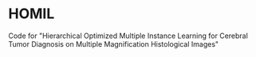# HOMIL
Code for "Hierarchical Optimized Multiple Instance Learning for Cerebral Tumor Diagnosis on Multiple Magnification Histological Images"
